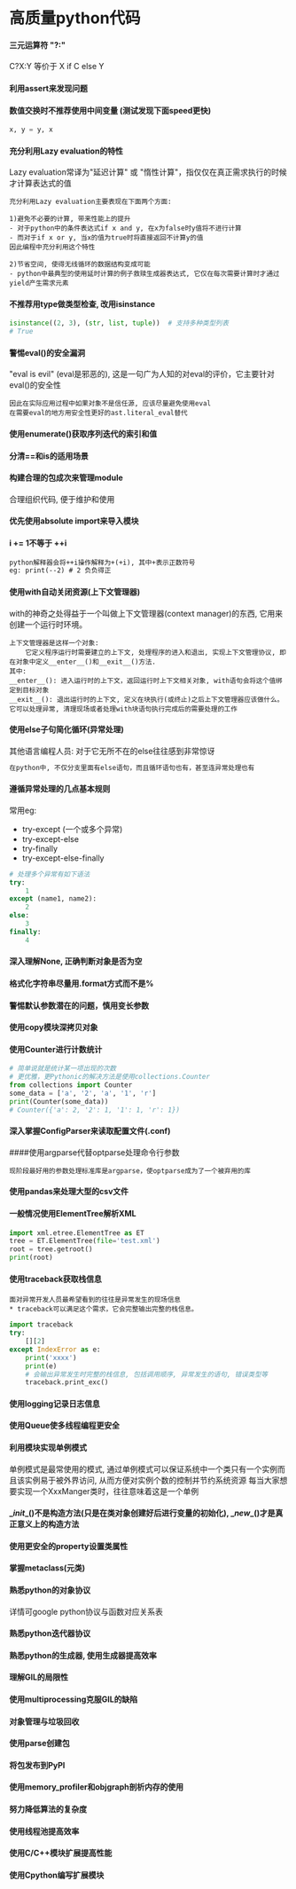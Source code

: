 # 高质量python代码

#### 三元运算符 "?:"
C?X:Y 等价于 X if C else Y

#### 利用assert来发现问题

#### 数值交换时不推荐使用中间变量  (测试发现下面speed更快)
```python
x, y = y, x
```

#### 充分利用Lazy evaluation的特性
Lazy evaluation常译为"延迟计算" 或 "惰性计算"，指仅仅在真正需求执行的时候才计算表达式的值

```
充分利用Lazy evaluation主要表现在下面两个方面:

1)避免不必要的计算, 带来性能上的提升
- 对于python中的条件表达式if x and y, 在x为false时y值将不进行计算
- 而对于if x or y, 当x的值为true时将直接返回不计算y的值
因此编程中充分利用这个特性

2)节省空间, 使得无线循环的数据结构变成可能
- python中最典型的使用延时计算的例子救赎生成器表达式, 它仅在每次需要计算时才通过yield产生需求元素
```

#### 不推荐用type做类型检查, 改用isinstance
```python
isinstance((2, 3), (str, list, tuple))  # 支持多种类型列表
# True
```

#### 警惕eval()的安全漏洞
"eval is evil" (eval是邪恶的), 这是一句广为人知的对eval的评价，它主要针对eval()的安全性
```
因此在实际应用过程中如果对象不是信任源, 应该尽量避免使用eval
在需要eval的地方用安全性更好的ast.literal_eval替代
```

#### 使用enumerate()获取序列迭代的索引和值

#### 分清==和is的适用场景

#### 构建合理的包成次来管理module
合理组织代码, 便于维护和使用

#### 优先使用absolute import来导入模块

#### i += 1不等于 ++i
```html
python解释器会将++i操作解释为+(+i), 其中+表示正数符号
eg: print(--2) # 2 负负得正 
```

#### 使用with自动关闭资源(上下文管理器)
with的神奇之处得益于一个叫做上下文管理器(context manager)的东西, 它用来创建一个运行时环境。
```
上下文管理器是这样一个对象: 
    它定义程序运行时需要建立的上下文, 处理程序的进入和退出, 实现上下文管理协议, 即在对象中定义__enter__()和__exit__()方法.
其中:
__enter__(): 进入运行时的上下文，返回运行时上下文相关对象, with语句会将这个值绑定到目标对象
__exit__(): 退出运行时的上下文, 定义在块执行(或终止)之后上下文管理器应该做什么。它可以处理异常, 清理现场或者处理with块语句执行完成后的需要处理的工作
```

#### 使用else子句简化循环(异常处理)
其他语言编程人员: 对于它无所不在的else往往感到非常惊讶
```html
在python中, 不仅分支里面有else语句，而且循环语句也有，甚至连异常处理也有
```

#### 遵循异常处理的几点基本规则
常用eg:
- try-except (一个或多个异常)
- try-except-else
- try-finally
- try-except-else-finally
```python
# 处理多个异常有如下语法
try:
    1
except (name1, name2):
    2
else:
    3
finally:
    4
```

#### 深入理解None, 正确判断对象是否为空

#### 格式化字符串尽量用.format方式而不是%

#### 警惕默认参数潜在的问题，慎用变长参数

#### 使用copy模块深拷贝对象

#### 使用Counter进行计数统计
```python
# 简单说就是统计某一项出现的次数
# 更优雅，更Pythonic的解决方法是使用collections.Counter
from collections import Counter
some_data = ['a', '2', 'a', '1', 'r']
print(Counter(some_data))   
# Counter({'a': 2, '2': 1, '1': 1, 'r': 1})
````

#### 深入掌握ConfigParser来读取配置文件(.conf)

####使用argparse代替optparse处理命令行参数
```
现阶段最好用的参数处理标准库是argparse，使optparse成为了一个被弃用的库
```

#### 使用pandas来处理大型的csv文件

#### 一般情况使用ElementTree解析XML
```python
import xml.etree.ElementTree as ET
tree = ET.ElementTree(file='test.xml')
root = tree.getroot()
print(root)
```

#### 使用traceback获取栈信息
```
面对异常开发人员最希望看到的往往是异常发生的现场信息
* traceback可以满足这个需求，它会完整输出完整的栈信息。
```
```python
import traceback
try:
    [][2]
except IndexError as e:
    print('xxxx')
    print(e)
    # 会输出异常发生时完整的栈信息, 包括调用顺序, 异常发生的语句, 错误类型等
    traceback.print_exc()
```

#### 使用logging记录日志信息

#### 使用Queue使多线程编程更安全

#### 利用模块实现单例模式
单例模式是最常使用的模式, 通过单例模式可以保证系统中一个类只有一个实例而且该实例易于被外界访问, 从而方便对实例个数的控制并节约系统资源
每当大家想要实现一个XxxManger类时，往往意味着这是一个单例

#### \__init__()不是构造方法(只是在类对象创建好后进行变量的初始化), \__new__()才是真正意义上的构造方法

#### 使用更安全的property设置类属性

#### 掌握metaclass(元类)

#### 熟悉python的对象协议
详情可google python协议与函数对应关系表

#### 熟悉python迭代器协议

#### 熟悉python的生成器, 使用生成器提高效率

#### 理解GIL的局限性

#### 使用multiprocessing克服GIL的缺陷

#### 对象管理与垃圾回收

#### 使用parse创建包

#### 将包发布到PyPI

#### 使用memory_profiler和objgraph剖析内存的使用

#### 努力降低算法的复杂度

#### 使用线程池提高效率

#### 使用C/C++模块扩展提高性能

#### 使用Cpython编写扩展模块